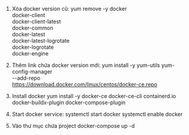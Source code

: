 1. Xóa docker version cũ:
yum remove -y docker \
                  docker-client \
                  docker-client-latest \
                  docker-common \
                  docker-latest \
                  docker-latest-logrotate \
                  docker-logrotate \
                  docker-engine

2. Thêm link chứa docker version mới:
	yum install -y yum-utils
	yum-config-manager \
   	--add-repo \
    	https://download.docker.com/linux/centos/docker-ce.repo

3. Install docker
	yum install -y docker-ce docker-ce-cli containerd.io \
 	docker-buildx-plugin docker-compose-plugin

4. Start docker service:
systemctl start docker
systemctl enable docker

5. Vào thư mục chứa project
docker-compose up -d
